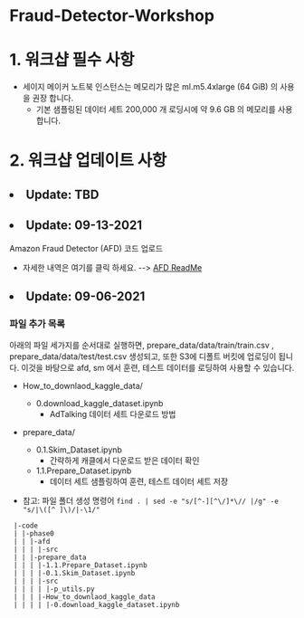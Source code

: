 # Fraud-Detector-Workshop

# 1. 워크샵 필수 사항
- 세이지 메이커 노트북 인스턴스는 메모리가 많은 ml.m5.4xlarge (64 GiB) 의 사용을 권장 합니다.
    - 기본 샘플링된 데이터 세트 200,000 개 로딩시에 약 9.6 GB 의 메모리를 사용합니다.



# 2. 워크샵 업데이트 사항

## <li> Update: TBD</li>

## <li> Update: 09-13-2021</li>
Amazon Fraud Detector (AFD) 코드 업로드
- 자세한 내역은 여기를 클릭 하세요. --> [AFD ReadMe](code/phase0/afd/README.md)

## <li> Update: 09-06-2021 </li>
    
    
### 파일 추가 목록
아래의 파일 세가지를 순서대로 실행하면, prepare_data/data/train/train.csv , prepare_data/data/test/test.csv 생성되고, 또한 S3에 디폴트 버킷에 업로딩이 됩니다. 이것을 바탕으로 afd, sm 에서 훈련, 테스트 데이터를 로딩하여 사용할 수 있습니다.

- How_to_downlaod_kaggle_data/
    - 0.download_kaggle_dataset.ipynb
        - AdTalking 데이터 세트 다운로드 방법


- prepare_data/
    - 0.1.Skim_Dataset.ipynb
        - 간략하게 캐클에서 다운로드 받은 데이터 확인
    - 1.1.Prepare_Dataset.ipynb
        - 데이터 세트 샘플링하여 훈련, 테스트 데이터 세트 저장



- 참고: 파일 폴더 생성 명령어
`find . | sed -e "s/[^-][^\/]*\// |/g" -e "s/|\([^ ]\)/|-\1/"`

```
 |-code
 | |-phase0
 | | |-afd
 | | | |-src
 | | |-prepare_data
 | | | |-1.1.Prepare_Dataset.ipynb
 | | | |-0.1.Skim_Dataset.ipynb
 | | | |-src
 | | | | |-p_utils.py
 | | | |-How_to_downlaod_kaggle_data
 | | | | |-0.download_kaggle_dataset.ipynb
```






    